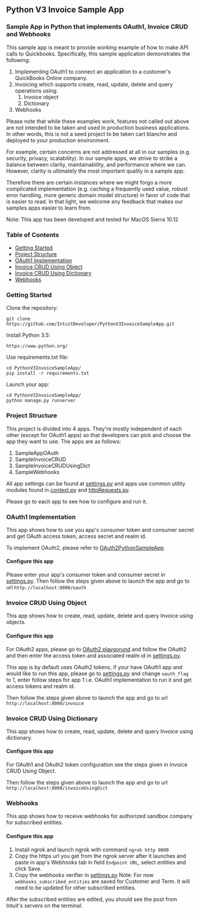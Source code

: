 ## Python V3 Invoice Sample App
### Sample App in Python that implements OAuth1, Invoice CRUD and Webhooks

This sample app is meant to provide working example of how to make API calls to Quickbooks. Specifically, this sample application demonstrates the following:

1. Implementing OAuth1 to connect an application to a customer's QuickBooks Online company.
2. Invoicing which supports create, read, update, delete and query operations using:
    1. Invoice object
    2. Dictionary
3. Webhooks

Please note that while these examples work, features not called out above are not intended to be taken and used in production business applications. In other words, this is not a seed project to be taken cart blanche and deployed to your production environment.

For example, certain concerns are not addressed at all in our samples (e.g. security, privacy, scalability). In our sample apps, we strive to strike a balance between clarity, maintainability, and performance where we can. However, clarity is ultimately the most important quality in a sample app.

Therefore there are certain instances where we might forgo a more complicated implementation (e.g. caching a frequently used value, robust error handling, more generic domain model structure) in favor of code that is easier to read. In that light, we welcome any feedback that makes our samples apps easier to learn from.

Note: This app has been developed and tested for MacOS Sierra 10.12

### Table of Contents

* [Getting Started](#getting-started)
* [Project Structure](#project-structure)
* [OAuth1 Implementation](#oauth1-implementation)
* [Invoice CRUD Using Object](#invoice-crud-using-object)
* [Invoice CRUD Using Dictionary](#invoice-crud-using-dictionary)
* [Webhooks](#webhooks)


### Getting Started

Clone the repository:
```
git clone https://github.com/IntuitDeveloper/PythonV3InvoiceSampleApp.git
```

Install Python 3.5:
```
https://www.python.org/
```

Use requirements.txt file:
```
cd PythonV3InvoiceSampleApp/
pip install -r requirements.txt 
```

Launch your app:
```
cd PythonV3InvoiceSampleApp/
python manage.py runserver
```

### Project Structure
This project is divided into 4 apps. They're mostly independent of each other (except for OAuth1 apps) so that developers can pick and choose the app they want to use. The apps are as follows:
1. SampleAppOAuth
2. SampleInvoiceCRUD
3. SampleInvoiceCRUDUsingDict
4. SampleWebhooks

All app settings can be found at [settings.py](mysite/settings.py) and apps use common utility modules found in [context.py](mysite/utils/context.py) and [httpRequests.py](mysite/utils/httpRequests.py).

Please go to each app to see how to configure and run it. 

### OAuth1 Implementation
This app shows how to use you app's consumer token and consumer secret and get OAuth access token, access secret and realm id.

To implement OAuth2, please refer to [OAuth2PythonSampleApp](https://github.com/IntuitDeveloper/OAuth2PythonSampleApp)

#### Configure this app
Please enter your app's consumer token and consumer secret in [settings.py](mysite/settings.py). Then follow the steps given above to launch the app and go to url `http://localhost:8000/oauth`

### Invoice CRUD Using Object
This app shows how to create, read, update, delete and query Invoice using objects. 

#### Configure this app
For OAuth2 apps, please go to [OAuth2 playgorund](https://developer.intuit.com/v2/ui#/playground) and follow the OAuth2 and then enter the access token and associated realm id in [settings.py](mysite/settings.py). 

This app is by default uses OAuth2 tokens, if your have OAuth1 app and would like to run this app, please go to [settings.py](mysite/settings.py) and change `oauth_flag` to 1, enter follow steps for app 1 i.e. OAuth1 implementation to run it and get access tokens and realm id.

Then follow the steps given above to launch the app and go to url `http://localhost:8000/invoice`

### Invoice CRUD Using Dictionary
This app shows how to create, read, update, delete and query Invoice using dictionary. 

#### Configure this app
For OAuth1 and OAuth2 token configuration see the steps given in Invoice CRUD Using Object.

Then follow the steps given above to launch the app and go to url `http://localhost:8000/invoiceUsingDict`

### Webhooks
This app shows how to receive webhooks for authorized sandbox company for subscribed entities.

#### Configure this app
1. Install ngrok and launch ngrok with command `ngrok http 8000`
2. Copy the https url you get from the ngrok server after it launches and paste in app's Webhooks tab in field `Endpoint URL`, select entities and click Save.
3. Copy the webhooks verifier in [settings.py](mysite/settings.py)
Note: For now `webhooks_subscribed_entities` are saved for Customer and Term. It will need to be updated for other subscribed entities.

After the subscribed entities are edited, you should see the post from Intuit's servers on the terminal.
